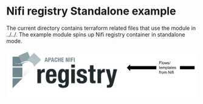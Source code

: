# Nifi registry Standalone example

The current directory contains terraform related files that use the module in ../../. The example module spins up Nifi registry container in standalone mode.

![img](../resources/images/nifi_registry_standalone.png)


